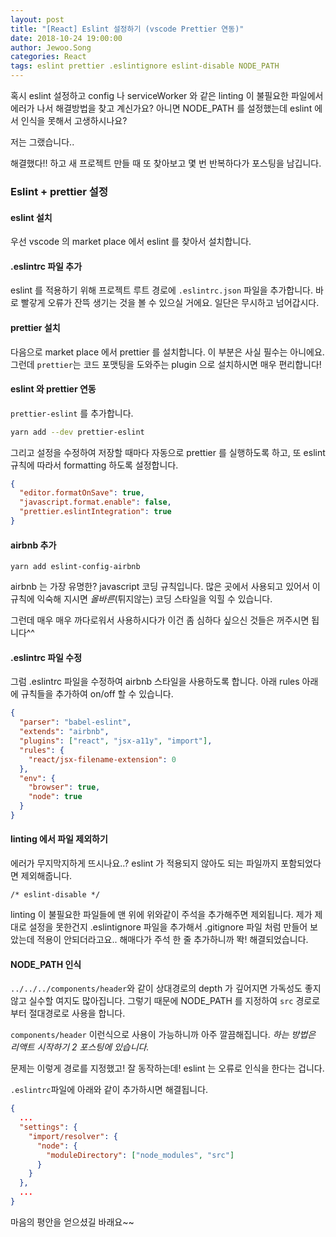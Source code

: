 ```yaml
---
layout: post
title: "[React] Eslint 설정하기 (vscode Prettier 연동)"
date: 2018-10-24 19:00:00
author: Jewoo.Song
categories: React
tags: eslint prettier .eslintignore eslint-disable NODE_PATH
---
```


혹시 eslint 설정하고 config 나 serviceWorker 와 같은 linting 이 불필요한 파일에서 에러가 나서 해결방법을 찾고 계신가요?
아니면 NODE_PATH 를 설정했는데 eslint 에서 인식을 못해서 고생하시나요?

저는 그랬습니다..

해결했다!! 하고 새 프로젝트 만들 때 또 찾아보고 몇 번 반복하다가 포스팅을 남깁니다.

### Eslint + prettier 설정

#### eslint 설치

우선 vscode 의 market place 에서 eslint 를 찾아서 설치합니다.

#### .eslintrc 파일 추가

eslint 를 적용하기 위해 프로젝트 루트 경로에 `.eslintrc.json` 파일을 추가합니다.
바로 빨갛게 오류가 잔뜩 생기는 것을 볼 수 있으실 거에요. 일단은 무시하고 넘어갑시다.

#### prettier 설치

다음으로 market place 에서 prettier 를 설치합니다.
이 부분은 사실 필수는 아니에요. 그런데 `prettier`는 코드 포맷팅을 도와주는 plugin 으로 설치하시면 매우 편리합니다!

#### eslint 와 prettier 연동

`prettier-eslint` 를 추가합니다.

```bash
yarn add --dev prettier-eslint
```

그리고 설정을 수정하여 저장할 때마다 자동으로 prettier 를 실행하도록 하고, 또 eslint 규칙에 따라서 formatting 하도록 설정합니다.

```json
{
  "editor.formatOnSave": true,
  "javascript.format.enable": false,
  "prettier.eslintIntegration": true
}
```

#### airbnb 추가

```
yarn add eslint-config-airbnb
```

airbnb 는 가장 유명한? javascript 코딩 규칙입니다. 많은 곳에서 사용되고 있어서 이 규칙에 익숙해 지시면 _올바른_(튀지않는) 코딩 스타일을 익힐 수 있습니다.

그런데 매우 매우 까다로워서 사용하시다가 이건 좀 심하다 싶으신 것들은 꺼주시면 됩니다^^

#### .eslintrc 파일 수정

그럼 .eslintrc 파일을 수정하여 airbnb 스타일을 사용하도록 합니다.
아래 rules 아래에 규칙들을 추가하여 on/off 할 수 있습니다.

```json
{
  "parser": "babel-eslint",
  "extends": "airbnb",
  "plugins": ["react", "jsx-a11y", "import"],
  "rules": {
    "react/jsx-filename-extension": 0
  },
  "env": {
    "browser": true,
    "node": true
  }
}
```

#### linting 에서 파일 제외하기

에러가 무지막지하게 뜨시나요..?
eslint 가 적용되지 않아도 되는 파일까지 포함되었다면 제외해줍니다.

```
/* eslint-disable */
```

linting 이 불필요한 파일들에 맨 위에 위와같이 주석을 추가해주면 제외됩니다.
제가 제대로 설정을 못한건지 .eslintignore 파일을 추가해서 .gitignore 파일 처럼 만들어 보았는데 적용이 안되더라고요..
해매다가 주석 한 줄 추가하니까 똭! 해결되었습니다.

#### NODE_PATH 인식

`../../../components/header`와 같이 상대경로의 depth 가 깊어지면 가독성도 좋지 않고 실수할 여지도 많아집니다. 그렇기 때문에 NODE_PATH 를 지정하여 `src` 경로로부터 절대경로로 사용을 합니다.

`components/header` 이런식으로 사용이 가능하니까 아주 깔끔해집니다.
_하는 방법은 리액트 시작하기 2 포스팅에 있습니다._

문제는 이렇게 경로를 지정했고! 잘 동작하는데! eslint 는 오류로 인식을 한다는 겁니다.

`.eslintrc`파일에 아래와 같이 추가하시면 해결됩니다.

```json
{
  ...
  "settings": {
    "import/resolver": {
      "node": {
        "moduleDirectory": ["node_modules", "src"]
      }
    }
  },
  ...
}
```

마음의 평안을 얻으셨길 바래요~~
